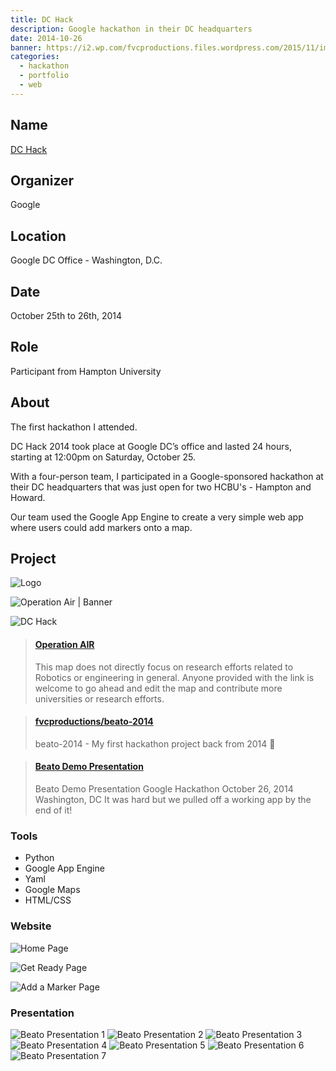```yaml
---
title: DC Hack
description: Google hackathon in their DC headquarters
date: 2014-10-26
banner: https://i2.wp.com/fvcproductions.files.wordpress.com/2015/11/img_0406.jpg?w=746&h=995&crop&ssl=1&zoom=2
categories:
  - hackathon
  - portfolio
  - web
---
```


## Name

[DC Hack](//huacm.wordpress.com/2014/10/28/dchack-2014/)

## Organizer

Google

## Location

Google DC Office - Washington, D.C.

## Date

October 25th to 26th, 2014

## Role

Participant from Hampton University

## About

The first hackathon I attended.

DC Hack 2014 took place at Google DC’s office and lasted 24 hours, starting at 12:00pm on Saturday, October 25.

With a four-person team, I participated in a Google-sponsored hackathon at their DC headquarters that was just open for two HCBU's - Hampton and Howard.

Our team used the Google App Engine to create a very simple web app where users could add markers onto a map.

## Project

![Logo](https://i.imgur.com/kfybrjb.jpg)

![Operation Air | Banner](https://fvcproductions.files.wordpress.com/2014/10/hedaer-0011.jpg)

![DC Hack](https://i2.wp.com/fvcproductions.files.wordpress.com/2015/11/img_0406.jpg?w=746&h=995&crop&ssl=1&zoom=2)

<blockquote class="embedly-card"><h4><a href="http://beato-2014.appspot.com">Operation AIR</a></h4><p>This map does not directly focus on research efforts related to Robotics or engineering in general. Anyone provided with the link is welcome to go ahead and edit the map and contribute more universities or research efforts.</p></blockquote>
<script async src="//cdn.embedly.com/widgets/platform.js" charset="UTF-8"></script>

<blockquote class="embedly-card"><h4><a href="https://github.com/fvcproductions/beato-2014">fvcproductions/beato-2014</a></h4><p>beato-2014 - My first hackathon project back from 2014 👼</p></blockquote>

<blockquote class="embedly-card"><h4><a href="https://speakerdeck.com/fvcproductions/beato-demo-presentation">Beato Demo Presentation</a></h4><p>Beato Demo Presentation Google Hackathon October 26, 2014 Washington, DC It was hard but we pulled off a working app by the end of it!</p></blockquote>

### Tools

* Python
* Google App Engine
* Yaml
* Google Maps
* HTML/CSS

### Website

![Home Page](https://i.imgur.com/tfhGHyo.png)

![Get Ready Page](https://i.imgur.com/gkdJN1k.jpg)

![Add a Marker Page](https://i.imgur.com/GOg3d8o.jpg)

### Presentation

![Beato Presentation 1](https://i.imgur.com/zRKRLJY.jpg)
![Beato Presentation 2](https://i.imgur.com/SE6KPu3.jpg)
![Beato Presentation 3](https://i.imgur.com/NHnY1HM.jpg)
![Beato Presentation 4](https://i.imgur.com/eqcMyae.jpg)
![Beato Presentation 5](https://i.imgur.com/pyQI41u.jpg)
![Beato Presentation 6](https://i.imgur.com/jzEVvvc.jpg)
![Beato Presentation 7](https://i.imgur.com/tD6jZVi.jpg)
